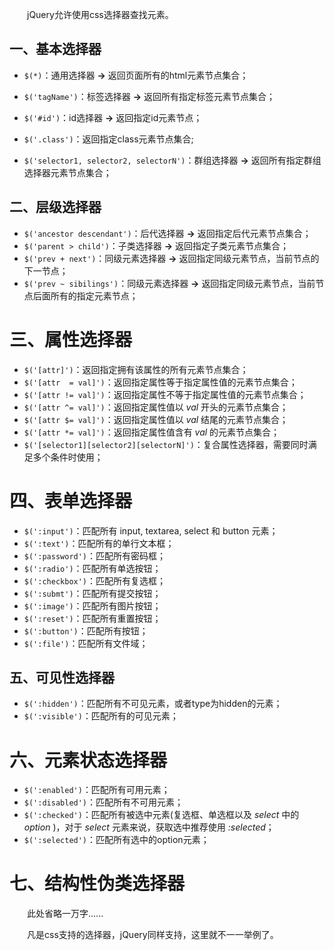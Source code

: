   jQuery允许使用css选择器查找元素。

## 一、基本选择器

- `$(*)`：通用选择器 **->** 返回页面所有的html元素节点集合；


- `$('tagName')`：标签选择器 **->** 返回所有指定标签元素节点集合；


- `$('#id')`：id选择器 **->** 返回指定id元素节点；
- `$('.class')`：返回指定class元素节点集合;
- `$('selector1, selector2, selectorN')`：群组选择器 **->** 返回所有指定群组选择器元素节点集合；

## 二、层级选择器

- `$('ancestor descendant')`：后代选择器 **->** 返回指定后代元素节点集合；
- `$('parent > child')`：子类选择器 **->** 返回指定子类元素节点集合；
- `$('prev + next')`：同级元素选择器 **->** 返回指定同级元素节点，当前节点的下一节点；
- `$('prev ~ sibilings')`：同级元素选择器 **->** 返回指定同级元素节点，当前节点后面所有的指定元素节点；

# 三、属性选择器

- `$('[attr]')`：返回指定拥有该属性的所有元素节点集合；
- `$('[attr  = val]')`：返回指定属性等于指定属性值的元素节点集合；
- `$('[attr != val]')`：返回指定属性不等于指定属性值的元素节点集合；
- `$('[attr ^= val]')`：返回指定属性值以 *val* 开头的元素节点集合；
- `$('[attr $= val]')`：返回指定属性值以 *val* 结尾的元素节点集合；
- `$('[attr *= val]')`：返回指定属性值含有 *val* 的元素节点集合；
- `$('[selector1][selector2][selectorN]')`：复合属性选择器，需要同时满足多个条件时使用；

# 四、表单选择器

- `$(':input')`：匹配所有 input, textarea, select 和 button 元素；
- `$(':text')`：匹配所有的单行文本框；
- `$(':password')`：匹配所有密码框；
- `$(':radio')`：匹配所有单选按钮；
- `$(':checkbox')`：匹配所有复选框；
- `$(':submt')`：匹配所有提交按钮；
- `$(':image')`：匹配所有图片按钮；
- `$(':reset')`：匹配所有重置按钮；
- `$(':button')`：匹配所有按钮；
- `$(':file')`：匹配所有文件域；

## 五、可见性选择器

- `$(':hidden')`：匹配所有不可见元素，或者type为hidden的元素；
- `$(':visible')`：匹配所有的可见元素；

# 六、元素状态选择器

- `$(':enabled')`：匹配所有可用元素；
- `$(':disabled')`：匹配所有不可用元素；
- `$(':checked')`：匹配所有被选中元素(复选框、单选框以及 *select* 中的 *option* )，对于 *select* 元素来说，获取选中推荐使用 *:selected*；
- `$(':selected')`：匹配所有选中的option元素；

# 七、结构性伪类选择器

  此处省略一万字......  

  凡是css支持的选择器，jQuery同样支持，这里就不一一举例了。





